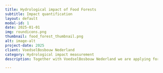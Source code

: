 ```yaml
---
title: Hydrological impact of Food Forests
subtitle: Impact quantification
layout: default
modal-id: 1
date: 2025-01-01
img: roundicons.png
thumbnail: food_forest_thumbnail.png
alt: image-alt
project-date: 2025
client: VoedselBosbouw Nederland
category: Hydrological impact measurement
description: Together with VoedselBosbouw Nederland we are applying for funding to research the (hydrological) impact of Food Forests in the Netherlands. This, to continue the work of the National Monitor Programme and help proliferate the Food Forest movement in the Netherlands.

---
```

